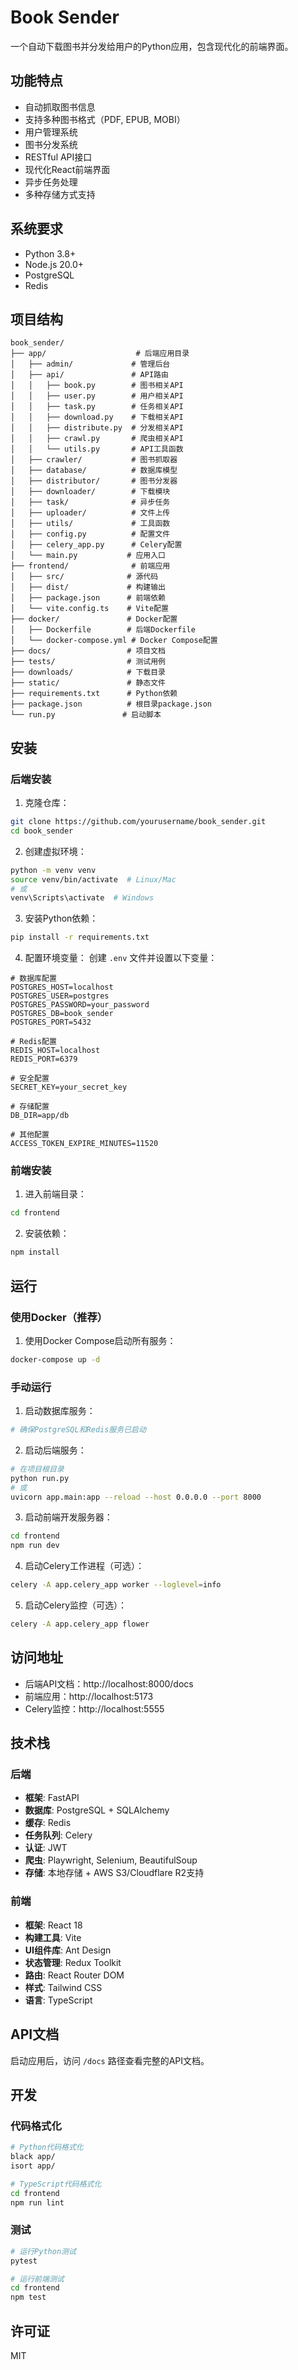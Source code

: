 # Book Sender

一个自动下载图书并分发给用户的Python应用，包含现代化的前端界面。

## 功能特点

- 自动抓取图书信息
- 支持多种图书格式（PDF, EPUB, MOBI）
- 用户管理系统
- 图书分发系统
- RESTful API接口
- 现代化React前端界面
- 异步任务处理
- 多种存储方式支持

## 系统要求

- Python 3.8+
- Node.js 20.0+
- PostgreSQL
- Redis

## 项目结构

```
book_sender/
├── app/                    # 后端应用目录
│   ├── admin/             # 管理后台
│   ├── api/               # API路由
│   │   ├── book.py        # 图书相关API
│   │   ├── user.py        # 用户相关API
│   │   ├── task.py        # 任务相关API
│   │   ├── download.py    # 下载相关API
│   │   ├── distribute.py  # 分发相关API
│   │   ├── crawl.py       # 爬虫相关API
│   │   └── utils.py       # API工具函数
│   ├── crawler/           # 图书抓取器
│   ├── database/          # 数据库模型
│   ├── distributor/       # 图书分发器
│   ├── downloader/        # 下载模块
│   ├── task/              # 异步任务
│   ├── uploader/          # 文件上传
│   ├── utils/             # 工具函数
│   ├── config.py          # 配置文件
│   ├── celery_app.py      # Celery配置
│   └── main.py           # 应用入口
├── frontend/              # 前端应用
│   ├── src/              # 源代码
│   ├── dist/             # 构建输出
│   ├── package.json      # 前端依赖
│   └── vite.config.ts    # Vite配置
├── docker/               # Docker配置
│   ├── Dockerfile        # 后端Dockerfile
│   └── docker-compose.yml # Docker Compose配置
├── docs/                 # 项目文档
├── tests/                # 测试用例
├── downloads/            # 下载目录
├── static/               # 静态文件
├── requirements.txt      # Python依赖
├── package.json          # 根目录package.json
└── run.py               # 启动脚本
```

## 安装

### 后端安装

1. 克隆仓库：
```bash
git clone https://github.com/yourusername/book_sender.git
cd book_sender
```

2. 创建虚拟环境：
```bash
python -m venv venv
source venv/bin/activate  # Linux/Mac
# 或
venv\Scripts\activate  # Windows
```

3. 安装Python依赖：
```bash
pip install -r requirements.txt
```

4. 配置环境变量：
创建 `.env` 文件并设置以下变量：
```env
# 数据库配置
POSTGRES_HOST=localhost
POSTGRES_USER=postgres
POSTGRES_PASSWORD=your_password
POSTGRES_DB=book_sender
POSTGRES_PORT=5432

# Redis配置
REDIS_HOST=localhost
REDIS_PORT=6379

# 安全配置
SECRET_KEY=your_secret_key

# 存储配置
DB_DIR=app/db

# 其他配置
ACCESS_TOKEN_EXPIRE_MINUTES=11520
```

### 前端安装

1. 进入前端目录：
```bash
cd frontend
```

2. 安装依赖：
```bash
npm install
```

## 运行

### 使用Docker（推荐）

1. 使用Docker Compose启动所有服务：
```bash
docker-compose up -d
```

### 手动运行

1. 启动数据库服务：
```bash
# 确保PostgreSQL和Redis服务已启动
```

2. 启动后端服务：
```bash
# 在项目根目录
python run.py
# 或
uvicorn app.main:app --reload --host 0.0.0.0 --port 8000
```

3. 启动前端开发服务器：
```bash
cd frontend
npm run dev
```

4. 启动Celery工作进程（可选）：
```bash
celery -A app.celery_app worker --loglevel=info
```

5. 启动Celery监控（可选）：
```bash
celery -A app.celery_app flower
```

## 访问地址

- 后端API文档：http://localhost:8000/docs
- 前端应用：http://localhost:5173
- Celery监控：http://localhost:5555

## 技术栈

### 后端
- **框架**: FastAPI
- **数据库**: PostgreSQL + SQLAlchemy
- **缓存**: Redis
- **任务队列**: Celery
- **认证**: JWT
- **爬虫**: Playwright, Selenium, BeautifulSoup
- **存储**: 本地存储 + AWS S3/Cloudflare R2支持

### 前端
- **框架**: React 18
- **构建工具**: Vite
- **UI组件库**: Ant Design
- **状态管理**: Redux Toolkit
- **路由**: React Router DOM
- **样式**: Tailwind CSS
- **语言**: TypeScript

## API文档

启动应用后，访问 `/docs` 路径查看完整的API文档。

## 开发

### 代码格式化
```bash
# Python代码格式化
black app/
isort app/

# TypeScript代码格式化
cd frontend
npm run lint
```

### 测试
```bash
# 运行Python测试
pytest

# 运行前端测试
cd frontend
npm test
```

## 许可证

MIT 